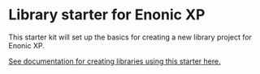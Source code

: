 # Library starter for Enonic XP

This starter kit will set up the basics for creating a new library project for Enonic XP.

[See documentation for creating libraries using this starter here.](https://github.com/enonic/starter-lib/blob/master/docs/index.adoc)
